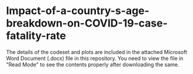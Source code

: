 # Impact-of-a-country-s-age-breakdown-on-COVID-19-case-fatality-rate

The details of the codeset and plots are included in the attached Microsoft Word Document (.docx) file in this repository. 
You need to view the file in "Read Mode" to see the contents properly after downloading the same.
